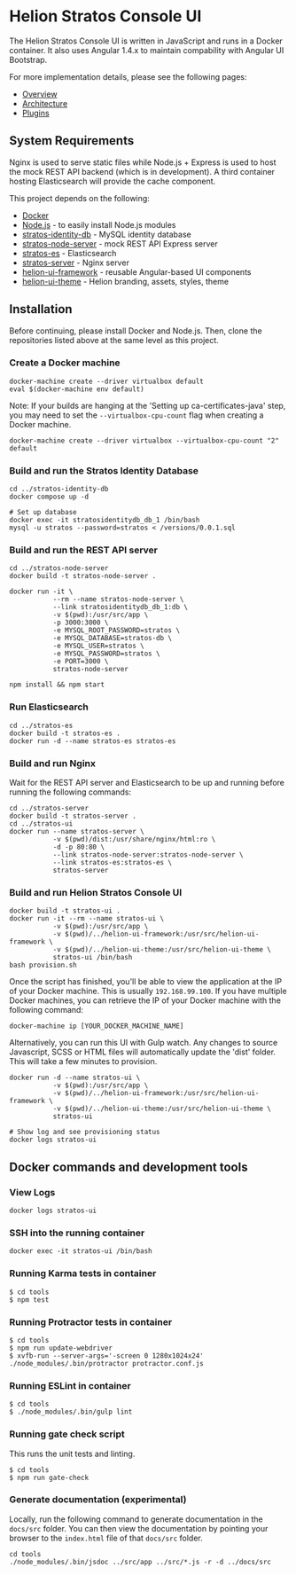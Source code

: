 # Helion Stratos Console UI
The Helion Stratos Console UI is written in JavaScript and runs in a Docker container. It also uses Angular 1.4.x to maintain compability with Angular UI Bootstrap.

For more implementation details, please see the following pages:
* [Overview](docs/README.md)
* [Architecture](docs/architecture.md)
* [Plugins](docs/plugins.md)

## System Requirements
Nginx is used to serve static files while Node.js + Express is used to host the mock REST API backend (which is in development). A third container hosting Elasticsearch will provide the cache component.

This project depends on the following:
* [Docker](https://docs.docker.com/mac)
* [Node.js](https://nodejs.org) - to easily install Node.js modules
* [stratos-identity-db](https://github.com/hpcloud/stratos-identity-db) - MySQL identity database
* [stratos-node-server](https://github.com/hpcloud/stratos-node-server) - mock REST API Express server
* [stratos-es](https://github.com/hpcloud/stratos-es) - Elasticsearch
* [stratos-server](https://github.com/hpcloud/stratos-server) - Nginx server
* [helion-ui-framework](https://github.com/hpcloud/helion-ui-framework) - reusable Angular-based UI components
* [helion-ui-theme](https://github.com/hpcloud/helion-ui-theme) - Helion branding, assets, styles, theme

## Installation
Before continuing, please install Docker and Node.js. Then, clone the repositories listed above at the same level as this project.

### Create a Docker machine
```
docker-machine create --driver virtualbox default
eval $(docker-machine env default)
```
Note: If your builds are hanging at the 'Setting up ca-certificates-java' step, you may need to set the `--virtualbox-cpu-count` flag when creating a Docker machine.
```
docker-machine create --driver virtualbox --virtualbox-cpu-count "2" default
```

### Build and run the Stratos Identity Database
```
cd ../stratos-identity-db
docker compose up -d

# Set up database
docker exec -it stratosidentitydb_db_1 /bin/bash
mysql -u stratos --password=stratos < /versions/0.0.1.sql
```

### Build and run the REST API server
```
cd ../stratos-node-server
docker build -t stratos-node-server .

docker run -it \
           --rm --name stratos-node-server \
           --link stratosidentitydb_db_1:db \
           -v $(pwd):/usr/src/app \
           -p 3000:3000 \
           -e MYSQL_ROOT_PASSWORD=stratos \
           -e MYSQL_DATABASE=stratos-db \
           -e MYSQL_USER=stratos \
           -e MYSQL_PASSWORD=stratos \
           -e PORT=3000 \
           stratos-node-server

npm install && npm start
```

### Run Elasticsearch
```
cd ../stratos-es
docker build -t stratos-es .
docker run -d --name stratos-es stratos-es
```

### Build and run Nginx
Wait for the REST API server and Elasticsearch to be up and running before running the following commands:
```
cd ../stratos-server
docker build -t stratos-server .
cd ../stratos-ui
docker run --name stratos-server \
           -v $(pwd)/dist:/usr/share/nginx/html:ro \
           -d -p 80:80 \
           --link stratos-node-server:stratos-node-server \
           --link stratos-es:stratos-es \
           stratos-server
```

### Build and run Helion Stratos Console UI
```
docker build -t stratos-ui .
docker run -it --rm --name stratos-ui \
           -v $(pwd):/usr/src/app \
           -v $(pwd)/../helion-ui-framework:/usr/src/helion-ui-framework \
           -v $(pwd)/../helion-ui-theme:/usr/src/helion-ui-theme \
           stratos-ui /bin/bash
bash provision.sh
```
Once the script has finished, you'll be able to view the application at the IP of your Docker machine. This is usually `192.168.99.100`. If you have multiple Docker machines, you can retrieve the IP of your Docker machine with the following command:
```
docker-machine ip [YOUR_DOCKER_MACHINE_NAME]
```

Alternatively, you can run this UI with Gulp watch. Any changes to source Javascript, SCSS or HTML files will automatically update the 'dist' folder. This will take a few minutes to provision.
```
docker run -d --name stratos-ui \
           -v $(pwd):/usr/src/app \
           -v $(pwd)/../helion-ui-framework:/usr/src/helion-ui-framework \
           -v $(pwd)/../helion-ui-theme:/usr/src/helion-ui-theme \
           stratos-ui

# Show log and see provisioning status
docker logs stratos-ui
```

## Docker commands and development tools

### View Logs
```
docker logs stratos-ui
```

### SSH into the running container
```
docker exec -it stratos-ui /bin/bash
```

### Running Karma tests in container
```
$ cd tools
$ npm test
```

### Running Protractor tests in container
```
$ cd tools
$ npm run update-webdriver
$ xvfb-run --server-args='-screen 0 1280x1024x24' ./node_modules/.bin/protractor protractor.conf.js
```

### Running ESLint in container
```
$ cd tools
$ ./node_modules/.bin/gulp lint
```

### Running gate check script
This runs the unit tests and linting.
```
$ cd tools
$ npm run gate-check
```

### Generate documentation (experimental)
Locally, run the following command to generate documentation in the `docs/src` folder. You can then view the documentation by pointing your browser to the `index.html` file of that `docs/src` folder.
```
cd tools
./node_modules/.bin/jsdoc ../src/app ../src/*.js -r -d ../docs/src
```
